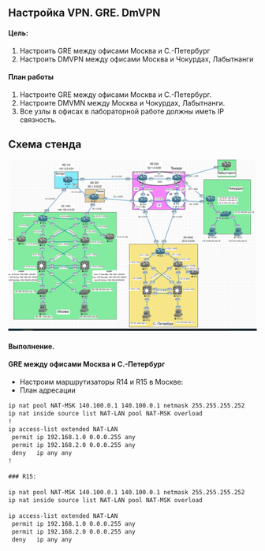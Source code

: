 ## Настройка VPN. GRE. DmVPN

#### Цель:

1. Настроить GRE между офисами Москва и С.-Петербург
2. Настроить DMVPN между офисами Москва и Чокурдах, Лабытнанги

#### План работы

1. Настроите GRE между офисами Москва и С.-Петербург.
2. Настроите DMVMN между Москва и Чокурдах, Лабытнанги.
3. Все узлы в офисах в лабораторной работе должны иметь IP связность.



##  Схема стенда 

![](ibgp.png)

#### Выполнение.

#### GRE между офисами Москва и С.-Петербург

* Настроим маршрутизаторы R14 и R15 в Москве:
* План адресации


```
ip nat pool NAT-MSK 140.100.0.1 140.100.0.1 netmask 255.255.255.252
ip nat inside source list NAT-LAN pool NAT-MSK overload
!
ip access-list extended NAT-LAN
 permit ip 192.168.1.0 0.0.0.255 any
 permit ip 192.168.2.0 0.0.0.255 any
 deny   ip any any
!

### R15:

ip nat pool NAT-MSK 140.100.0.1 140.100.0.1 netmask 255.255.255.252
ip nat inside source list NAT-LAN pool NAT-MSK overload

ip access-list extended NAT-LAN
 permit ip 192.168.1.0 0.0.0.255 any
 permit ip 192.168.2.0 0.0.0.255 any
 deny   ip any any

```
